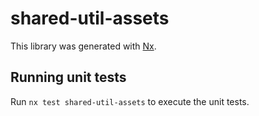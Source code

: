 # shared-util-assets

This library was generated with [Nx](https://nx.dev).

## Running unit tests

Run `nx test shared-util-assets` to execute the unit tests.

